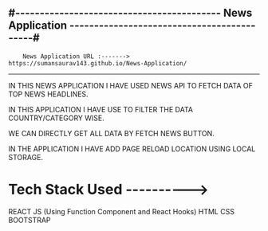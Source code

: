 #------------------------------------------ News Application -------------------------------------------#
---------------------------------------------------------------------------------------------------------
        News Application URL :------->   https://sumansaurav143.github.io/News-Application/
---------------------------------------------------------------------------------------------------------
IN THIS NEWS APPLICATION I HAVE USED NEWS API TO FETCH DATA OF TOP NEWS HEADLINES.

IN THIS APPLICATION I HAVE USE TO FILTER THE DATA COUNTRY/CATEGORY WISE.

WE CAN DIRECTLY GET ALL DATA BY FETCH NEWS BUTTON.

IN THE APPLICATION I HAVE ADD PAGE RELOAD LOCATION USING LOCAL STORAGE.

# Tech Stack Used ---------->

REACT JS (Using Function Component and React Hooks)
HTML
CSS
BOOTSTRAP
